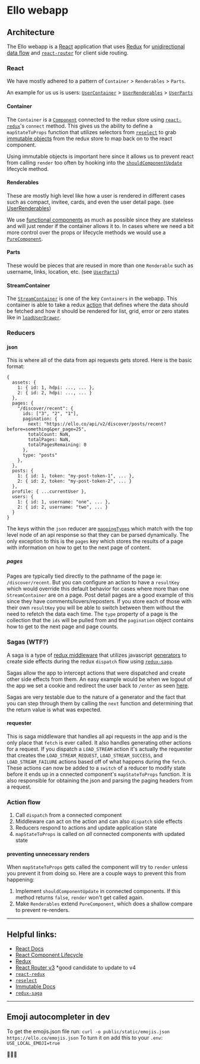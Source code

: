 # Ello webapp

## Architecture

The Ello webapp is a [React](https://facebook.github.io/react/docs/hello-world.html) application that uses [Redux](http://redux.js.org/) for [unidirectional data flow](http://redux.js.org/docs/basics/DataFlow.html) and [`react-router`](https://github.com/ReactTraining/react-router/tree/v3/docs) for client side routing.

### React

We have mostly adhered to a pattern of `Container` > `Renderables` > `Parts`.

An example for us us is users: [`UserContainer`](https://github.com/ello/webapp/blob/master/src/containers/UserContainer.js) > [`UserRenderables`](https://github.com/ello/webapp/blob/master/src/components/users/UserRenderables.js) > [`UserParts`](https://github.com/ello/webapp/blob/master/src/components/users/UserParts.js)

#### Container

The `Container` is a [`Component`](https://facebook.github.io/react/docs/react-api.html#react.component) connected to the redux store using [`react-redux`](https://github.com/reactjs/react-redux)'s `connect` method. This gives us the ability to define a `mapStateToProps` function that utilizes selectors from [`reselect`](https://github.com/reactjs/reselect) to grab [immutable objects](https://facebook.github.io/immutable-js/docs/#/) from the redux store to map back on to the react component.

Using immutable objects is important here since it allows us to prevent react from calling `render` too often by hooking into the [`shouldComponentUpdate`](https://facebook.github.io/react/docs/react-component.html#shouldcomponentupdate) lifecycle method.

#### Renderables

These are mostly high level like how a user is rendered in different cases such as compact, invitee, cards, and even the user detail page. (see [UserRenderables](https://github.com/ello/webapp/blob/master/src/components/users/UserRenderables.js))

We use [functional components](https://facebook.github.io/react/docs/components-and-props.html) as much as possible since they are stateless and will just render if the container allows it to. In cases where we need a bit more control over the props or lifecycle methods we would use a [`PureComponent`](https://facebook.github.io/react/docs/react-api.html#react.purecomponent).

#### Parts

These would be pieces that are reused in more than one `Renderable` such as username, links, location, etc. (see [`UserParts`](https://github.com/ello/webapp/blob/master/src/components/users/UserParts.js))

#### StreamContainer

The [`StreamContainer`](https://github.com/ello/webapp/blob/master/src/containers/StreamContainer.js) is one of the key `Containers` in the webapp. This container is able to take a redux [action](http://redux.js.org/docs/basics/Actions.html) that defines where the data should be fetched and how it should be rendered for list, grid, error or zero states like in [`loadUserDrawer`](https://github.com/ello/webapp/blob/master/src/actions/user.js#L89).

### Reducers

#### json

This is where all of the data from api requests gets stored. Here is the basic format:

```
{
  assets: {
    1: { id: 1, hdpi: ..., ... },
    2: { id: 2, hdpi: ..., ... }    
  },
  pages: {
    "/discover/recent": {
      ids: ["3", "2", "1"],
      pagination: {
        next: "https://ello.co/api/v2/discover/posts/recent?before=something&per_page=25",
        totalCount: NaN,
        totalPages: NaN,
        totalPagesRemaining: 0
      },
      type: "posts"
    },
  },
  posts: {
    1: { id: 1, token: "my-post-token-1", ... },
    2: { id: 2, token: "my-post-token-2", ... }    
  },
  profile: { ...currentUser },
  users: {
    1: { id: 1, username: "one", ... },
    2: { id: 2, username: "two", ... }    
  }
}
```

The keys within the `json` reducer are [`mappingTypes`](https://github.com/ello/webapp/blob/master/src/constants/mapping_types.js) which match with the top level node of an api response so that they can be parsed dynamically. The only exception to this is the `pages` key which stores the results of a page with information on how to get to the next page of content. 

##### pages

Pages are typically tied directly to the pathname of the page ie: `/discover/recent`. But you can configure an action to have a `resultKey` which would override this default behavior for cases where more than one `StreamContainer` are on a page. Post detail pages are a good example of this since they have comments/lovers/reposters. If you store each of those with their own `resultKey` you will be able to switch between them without the need to refetch the data each time. The `type` property of a page is the collection that the `ids` will be pulled from and the `pagination` object contains how to get to the next page and page counts.

### Sagas (WTF?)

A saga is a type of [redux middleware](http://redux.js.org/docs/advanced/Middleware.html) that utilizes javascript [generators](https://developer.mozilla.org/en-US/docs/Web/JavaScript/Guide/Iterators_and_Generators) to create side effects during the redux `dispatch` flow using [`redux-saga`](https://github.com/redux-saga/redux-saga).

Sagas allow the app to intercept actions that were dispatched and create other side effects from them. An easy example would be when we logout of the app we set a cookie and redirect the user back to `/enter` as seen [here](https://github.com/ello/webapp/blob/master/src/sagas/authentication.js#L28).

Sagas are very testable due to the nature of a generator and the fact that you can step through them by calling the `next` function and determining that the return value is what was expected.

#### requester

This is saga middleware that handles all api requests in the app and is the only place that `fetch` is ever called. It also handles generating other actions for a request. If you dispatch a `LOAD_STREAM` action it's actually the requester that creates the `LOAD_STREAM_REQUEST`, `LOAD_STREAM_SUCCESS`, and `LOAD_STREAM_FAILURE` actions based off of what happens during the `fetch`. These actions can now be added to a `switch` of a reducer to modify state before it ends up in a cnnected component's `mapStateToProps` function. It is also responsible for obtaining the json and parsing the paging headers from a request.

### Action flow

1. Call `dispatch` from a connected component
2. Middleware can act on the action and can also `dispatch` side effects
3. Reducers respond to actions and update application state
4. `mapStateToProps` is called on _all_ connected components with updated state

#### preventing unnecessary renders

When `mapStateToProps` gets called the component will try to `render` unless you prevent it from doing so. Here are a couple ways to prevent this from happening:

1. Implement `shouldComponentUpdate` in connected components. If this method returns `false`, `render` won't get called again.
2. Make `Renderables` extend `PureComponent`, which does a shallow compare to prevent re-renders.

----

## Helpful links:

- [React Docs](https://facebook.github.io/react/docs/hello-world.html)
- [React Component Lifecycle](https://facebook.github.io/react/docs/react-component.html)
- [Redux](http://redux.js.org/)
- [React Router v3](https://github.com/ReactTraining/react-router/tree/v3/docs) *good candidate to update to v4
- [`react-redux`](https://github.com/reactjs/react-redux)
- [`reselect`](https://github.com/reactjs/reselect)
- [Immutable Docs](https://facebook.github.io/immutable-js/docs/#/)
- [`redux-saga`](https://github.com/redux-saga/redux-saga)

----

## Emoji autocompleter in dev
To get the emojis.json file run:
`curl -o public/static/emojis.json https://ello.co/emojis.json`
To turn it on add this to your `.env`:
`USE_LOCAL_EMOJI=true`

:metal::skull::metal:



